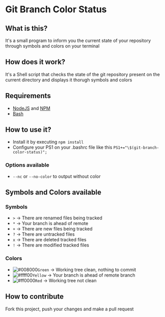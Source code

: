 # Git Branch Color Status

## What is this?

It's a small program to inform you the current state of your repository through symbols and colors on your terminal

## How does it work?

It's a Shell script that checks the state of the git repository present on the current directory and displays it thorugh symbols and colors

## Requirements

- [NodeJS](https://nodejs.org) and [NPM](https://www.npmjs.com/)
- [Bash](https://www.gnu.org/software/bash/)

## How to use it?

- Install it by executing `npm install`
- Configure your PS1 on your .bashrc file like this `PS1+="\$(git-branch-color-status)";`

### Options available

- `--nc` or `--no-color` to output without color

## Symbols and Colors available

### Symbols

- `>` -> There are renamed files being tracked
- `*` -> Your branch is ahead of remote
- `+` -> There are new files being tracked
- `?` -> There are untracked files
- `x` -> There are deleted tracked files
- `!` -> There are modified tracked files

### Colors

- ![#008000](https://placehold.it/15/008000/000000?text=+)`Green` -> Working tree clean, nothing to commit
- ![#ffff00](https://placehold.it/15/ffff00/000000?text=+)`Yellow` -> Your branch is ahead of remote branch
- ![#ff0000](https://placehold.it/15/ff0000/000000?text=+)`Red` -> Working tree not clean

## How to contribute

Fork this project, push your changes and make a pull request
